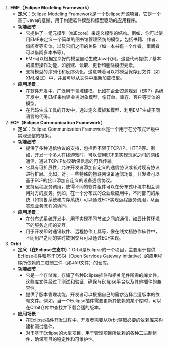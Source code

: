 1. **EMF（Eclipse Modeling Framework）**
   - **定义**：Eclipse Modeling Framework是一个Eclipse开源项目，它是一个基于Java的框架，用于构建软件模型和模型驱动的应用程序。
   - **功能细节**：
     - 它提供了一组元模型（如Ecore）来定义模型的结构。例如，你可以使用EMF来定义一个简单的图书馆管理系统的模型，包括书籍、作者、借阅者等实体，以及它们之间的关系（如一本书有一个作者，借阅者可以借阅多本书等）。
     - EMF可以根据定义好的模型自动生成Java代码。这些代码提供了基本的模型操作功能，如创建、读取、更新和删除模型元素。
     - 支持模型的序列化和反序列化，这意味着可以将模型保存到文件（如XML格式）中，并且可以从文件中重新加载模型。
   - **应用场景**：
     - 在软件开发中，广泛用于领域建模。比如在企业资源规划（ERP）系统开发中，用EMF来构建业务对象模型，像订单、库存、客户等实体的模型。
     - 在代码生成工具的开发中，通过定义模板和模型，利用EMF生成不同语言的代码。
2. **ECF（Eclipse Communication Framework）**
   - **定义**：Eclipse Communication Framework是一个用于在分布式环境中实现通信的框架。
   - **功能细节**：
     - 提供了多种通信协议的支持，包括但不限于TCP/IP、HTTP等。例如，开发一个多人在线游戏时，可以使用ECF来实现玩家之间的网络通信，通过TCP/IP协议确保信息的可靠传输。
     - 它具有可扩展性，允许开发者添加自定义的通信协议或者对现有协议进行扩展。比如，对于一些特殊的物联网设备通信场景，开发者可以基于ECF的接口添加自定义的设备通信协议。
     - 支持远程服务调用，使得不同的软件组件可以在分布式环境中相互调用对方的服务。例如，在一个分布式的企业级应用中，不同部门的系统（如销售系统和库存系统）可以通过ECF实现远程服务调用，从而实现业务流程的协同。
   - **应用场景**：
     - 在分布式系统开发中，用于实现不同节点之间的通信，如云计算环境下的服务之间的交互。
     - 用于开发即时通讯软件、远程协作工具等，像在线文档协作软件中，不同用户之间的实时数据交互可以通过ECF实现。
3. **Orbit**
   - **定义（在Eclipse生态中）**：Orbit是Eclipse的一个项目，主要用于提供Eclipse插件和基于OSGi（Open Services Gateway initiative）的应用程序所依赖的二进制工件（如JAR文件）的仓库。
   - **功能细节**：
     - 它是一个存储库，存储了各种Eclipse插件和相关组件所需的库文件。这些库文件经过了测试和验证，确保与Eclipse平台以及其他插件的兼容性。
     - 提供了版本管理功能，开发者可以根据自己的需求选择合适版本的依赖文件。例如，当一个Eclipse插件需要更新其依赖的某个库时，可以在Orbit仓库中查找并下载合适的版本。
   - **应用场景**：
     - 在Eclipse插件开发过程中，开发者需要从Orbit获取必要的依赖库来构建和测试插件。
     - 对于基于Eclipse的大型项目，用于管理项目所依赖的各种二进制组件，确保项目的稳定性和可维护性。
